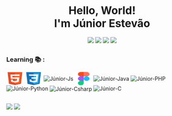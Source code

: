 <h1 align="center">Hello, World! <br> I'm Júnior Estevão</h1>

<div align="center">
<img height="150em" src="https://github-profile-summary-cards.vercel.app/api/cards/profile-details?username=junioresttevao&theme=tokyonight"/> 
<img height="150em" src="https://github-readme-stats.vercel.app/api?username=junioresttevao&show_icons=true&theme=tokyonight&include_all_commits=true&count_private=false&hide_border=true"/> <img height="150em" src="https://github-readme-stats.vercel.app/api/top-langs/?username=junioresttevao&layout=compact&langs_count=7&theme=tokyonight&hide_border=true"/>
<img height="150em" src="https://github-readme-streak-stats.herokuapp.com/?user=junioresttevao&theme=tokyonight&hide_border=true"/>

 ##
</div>
  
<div>
  <h3>Learning 📚 : </h3>
  <img align="center" alt="Júnior-HTML" height="35" width="45" src="https://raw.githubusercontent.com/devicons/devicon/master/icons/html5/html5-original.svg"/>
  <img align="center" alt="Júnior-CSS" height="35" width="45" src="https://raw.githubusercontent.com/devicons/devicon/master/icons/css3/css3-original.svg"/>
  <img align="center" alt="Júnior-Js" height="35" width="45" src="https://cdn.jsdelivr.net/gh/devicons/devicon/icons/javascript/javascript-original.svg"/>
  <img align="center" alt="Júnior-Figma" height="35" width="45" src="https://raw.githubusercontent.com/devicons/devicon/master/icons/figma/figma-original.svg"/>
  <img align="center" alt="Júnior-Java" height="35" width="45" src="https://cdn.jsdelivr.net/gh/devicons/devicon/icons/java/java-original-wordmark.svg"/>
  <img align="center" alt="Júnior-PHP" height="35" width="45" src="https://cdn.jsdelivr.net/gh/devicons/devicon/icons/php/php-original.svg"/>
  <img alig="center" alt="Júnior-Python" height="35" width="45" src="https://cdn.jsdelivr.net/gh/devicons/devicon/icons/python/python-original.svg" />
  <img align="center" alt="Júnior-Csharp" height="35" width="45" src="https://cdn.jsdelivr.net/gh/devicons/devicon/icons/csharp/csharp-original.svg"/>
  <img aling="center" alt="Júnior-C" height="35" width="45" src="https://cdn.jsdelivr.net/gh/devicons/devicon/icons/c/c-original.svg" />
  
  
##
 
<div>
<!--CONTATOS -->

<a href = "mailto:junioresttevao@hotmail.com" target="_blank"><img src="https://img.shields.io/badge/Microsoft_Outlook-0078D4?style=for-the-badge&logo=microsoft-outlook&logoColor=white" target="_blank"></a>
<a href = "https://wa.me/5583993897209"><img src="https://img.shields.io/badge/WhatsApp-25D366?style=for-the-badge&logo=whatsapp&logoColor=white" target="_blank"></a>
  
</div>
